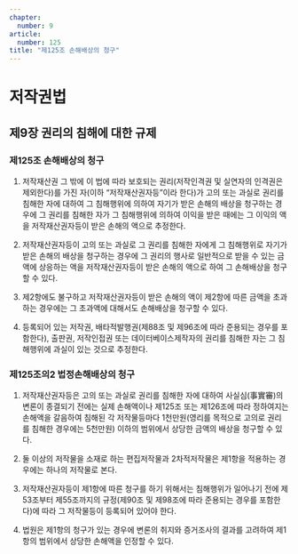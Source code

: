 ```yaml
---
chapter:
  number: 9
article:
  number: 125
title: "제125조 손해배상의 청구"
---
```

# 저작권법

## 제9장 권리의 침해에 대한 규제

### 제125조 손해배상의 청구

1. 저작재산권 그 밖에 이 법에 따라 보호되는 권리(저작인격권 및 실연자의 인격권은 제외한다)를 가진 자(이하 “저작재산권자등”이라 한다)가 고의 또는 과실로 권리를 침해한 자에 대하여 그 침해행위에 의하여 자기가 받은 손해의 배상을 청구하는 경우에 그 권리를 침해한 자가 그 침해행위에 의하여 이익을 받은 때에는 그 이익의 액을 저작재산권자등이 받은 손해의 액으로 추정한다.

2. 저작재산권자등이 고의 또는 과실로 그 권리를 침해한 자에게 그 침해행위로 자기가 받은 손해의 배상을 청구하는 경우에 그 권리의 행사로 일반적으로 받을 수 있는 금액에 상응하는 액을 저작재산권자등이 받은 손해의 액으로 하여 그 손해배상을 청구할 수 있다.

3. 제2항에도 불구하고 저작재산권자등이 받은 손해의 액이 제2항에 따른 금액을 초과하는 경우에는 그 초과액에 대해서도 손해배상을 청구할 수 있다.

4. 등록되어 있는 저작권, 배타적발행권(제88조 및 제96조에 따라 준용되는 경우를 포함한다), 출판권, 저작인접권 또는 데이터베이스제작자의 권리를 침해한 자는 그 침해행위에 과실이 있는 것으로 추정한다.

### 제125조의2 법정손해배상의 청구

1. 저작재산권자등은 고의 또는 과실로 권리를 침해한 자에 대하여 사실심(事實審)의 변론이 종결되기 전에는 실제 손해액이나 제125조 또는 제126조에 따라 정하여지는 손해액을 갈음하여 침해된 각 저작물등마다 1천만원(영리를 목적으로 고의로 권리를 침해한 경우에는 5천만원) 이하의 범위에서 상당한 금액의 배상을 청구할 수 있다.

2. 둘 이상의 저작물을 소재로 하는 편집저작물과 2차적저작물은 제1항을 적용하는 경우에는 하나의 저작물로 본다.

3. 저작재산권자등이 제1항에 따른 청구를 하기 위해서는 침해행위가 일어나기 전에 제53조부터 제55조까지의 규정(제90조 및 제98조에 따라 준용되는 경우를 포함한다)에 따라 그 저작물등이 등록되어 있어야 한다.

4. 법원은 제1항의 청구가 있는 경우에 변론의 취지와 증거조사의 결과를 고려하여 제1항의 범위에서 상당한 손해액을 인정할 수 있다.
